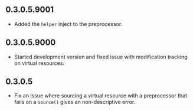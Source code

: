 ## 0.3.0.5.9001

* Added the `helper` inject to the preprocessor.

## 0.3.0.5.9000

* Started development version and fixed issue with modification
  tracking on virtual resources.

## 0.3.0.5
 
 * Fix an issue where sourcing a virtual resource with a preprocessor
   that fails on a `source()` gives an non-descriptive error.

